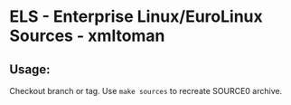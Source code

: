 # ELS - Enterprise Linux/EuroLinux Sources - xmltoman
 
## Usage:
  Checkout branch or tag. Use `make sources` to recreate  SOURCE0 archive.
